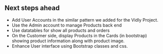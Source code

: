 ## Next steps ahead
- Add User Accounts in the similar pattern we added for the Vidly Project. 
- Use the Admin account to manage Products back end
- Use datatables for show all products and orders
- On the Customer side, display Products in the Cards (in bootstrap) showing product information along with product image.
- Enhance User interface using Bootstrap classes and css.